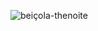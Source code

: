 ![beiçola-thenoite](https://github.com/user-attachments/assets/ce2b9caf-b3ec-4b1c-8840-faee9540ff00)
